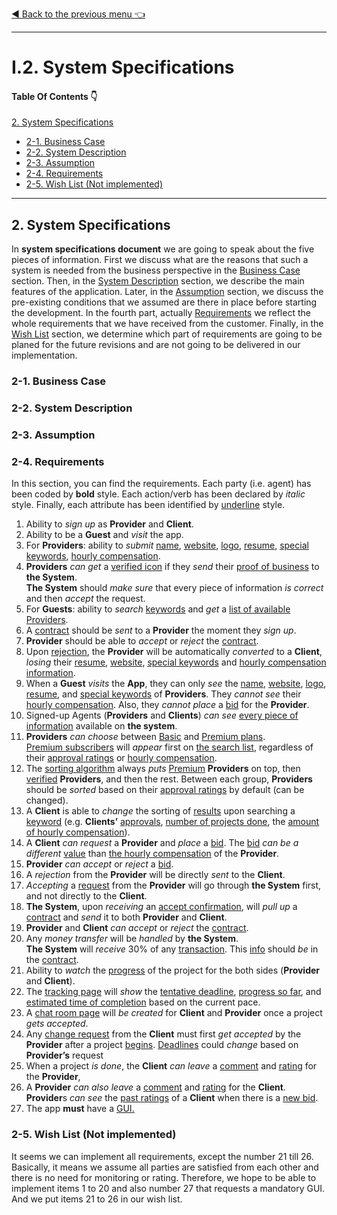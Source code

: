 [:arrow_backward: Back to the previous menu :point_left:](./README.md)
<hr/>

# I.2. System Specifications

#### Table Of Contents :point_down:

[2. System Specifications](#2-system-specifications)
   - [2-1. Business Case](#2-1-business-case)
   - [2-2. System Description](#2-2-system-description)
   - [2-3. Assumption](#2-3-assumption)
   - [2-4. Requirements](#2-4-requirements)
   - [2-5. Wish List (Not implemented)](#2-5-wish-list-not-implemented)

<hr/>

## 2. System Specifications

In **system specifications document** we are going to speak about the five pieces of information. First we discuss what are the reasons that such a system is needed from the business perspective in the [Business Case](#2-1-business-case) section. Then, in the [System Description](#2-2-system-description) section, we describe the main features of the application. Later, in the [Assumption](#2-3-assumption) section, we discuss the pre-existing conditions that we assumed are there in place before starting the development. In the fourth part, actually [Requirements](#2-4-requirements) we reflect the whole requirements that we have received from the customer. Finally, in the [Wish List](#2-5-wish-list-not-implemented) section, we determine which part of requirements are going to be planed for the future revisions and are not going to be delivered in our implementation. 

### 2-1. Business Case

### 2-2. System Description

### 2-3. Assumption

### 2-4. Requirements

In this section, you can find the requirements. Each party (i.e. agent) has been coded by **bold** style. Each action/verb has been declared by *italic* style. Finally, each attribute has been identified by <ins>underline</ins> style.

1. Ability to *sign up* as **Provider** and **Client**.
2. Ability to be a **Guest** and *visit* the app.
3. For **Providers**: ability to *submit* <ins>name</ins>, <ins>website</ins>, <ins>logo</ins>, <ins>resume</ins>, <ins>special keywords</ins>, <ins>hourly compensation</ins>.
4. **Providers** *can get* a <ins>verified icon</ins> if they *send* their <ins>proof of business</ins> to **the System**. <br/>**The System** should *make sure* that every piece of information *is correct* and then *accept* the request.
5. For **Guests**: ability to *search* <ins>keywords</ins> and *get* a <ins>list of available Providers</ins>.
6. A <ins>contract</ins> should be *sent* to a **Provider** the moment they *sign up*. 
7. **Provider** should be able to *accept* or *reject* the <ins>contract</ins>.
8. Upon <ins>rejection</ins>, the **Provider** will be automatically *converted* to a **Client**, *losing* their <ins>resume</ins>, <ins>website</ins>, <ins>special keywords</ins> and <ins>hourly compensation information</ins>.
9.  When a **Guest** *visits* the **App**, they can only *see* the <ins>name</ins>, <ins>website</ins>, <ins>logo</ins>, <ins>resume</ins>, and <ins>special keywords</ins> of **Providers**. They *cannot see* their <ins>hourly compensation</ins>. Also, they *cannot place* a <ins>bid</ins> for the **Provider**.
10. Signed-up Agents (**Providers** and **Clients**) *can see* <ins>every piece of information</ins> available on **the system**.
11. **Providers** *can choose* between <ins>Basic</ins> and <ins>Premium plans</ins>. <br/><ins>Premium subscribers</ins> will *appear* first on <ins>the search list</ins>, regardless of their <ins>approval ratings</ins> or <ins>hourly compensation</ins>.
12. The <ins>sorting algorithm</ins> always *puts* <ins>Premium</ins> **Providers** on top, then <ins>verified</ins> **Providers**, and then the rest. Between each group, **Providers** should be *sorted* based on their <ins>approval ratings</ins> by default (can be changed).
13. A **Client** is able to *change* the sorting of <ins>results</ins> upon searching a <ins>keyword</ins> (e.g. **Clients’** <ins>approvals</ins>, <ins>number of projects done</ins>, the <ins>amount of hourly compensation</ins>).
14. A **Client** *can request* a **Provider** and *place* a <ins>bid</ins>. The <ins>bid</ins> *can be a different* <ins>value</ins> than <ins>the hourly compensation</ins> of the **Provider**.
15. **Provider** *can accept* or *reject* a <ins>bid</ins>.
16. A *rejection* from the **Provider** will be directly *sent* to the **Client**.
17. *Accepting* a <ins>request</ins> from the **Provider** will go through **the System** first, and not directly to the **Client**.
18. **The System**, upon *receiving* an <ins>accept confirmation</ins>, will *pull up* a <ins>contract</ins> and *send* it to both **Provider** and **Client**.
19. **Provider** and **Client** *can accept* or *reject* the <ins>contract</ins>.
20. Any *money transfer* will be *handled* by **the System**. <br/> **The System** will *receive* 30% of any <ins>transaction</ins>. This <ins>info</ins> should *be* in the <ins>contract</ins>.
21. Ability to *watch* the <ins>progress</ins> of the project for the both sides (**Provider** and **Client**).
22. The <ins>tracking page</ins> will *show* the <ins>tentative deadline</ins>, <ins>progress so far</ins>, and <ins>estimated time of completion</ins> based on the current pace.
23. A <ins>chat room page</ins> will *be created* for **Client** and **Provider** once a project *gets accepted*.
24. Any <ins>change request</ins> from the **Client** must first *get accepted* by the **Provider** after a project <ins>begins</ins>. <ins>Deadlines</ins> could *change* based on **Provider’s** request
25. When a project *is done*, the **Client** *can leave* a <ins>comment</ins> and <ins>rating</ins> for the **Provider**,
26. A **Provider** *can also leave* a <ins>comment</ins> and <ins>rating</ins> for the **Client**. **Provider**s *can see* the <ins>past ratings</ins> of a **Client** when there is a <ins>new bid</ins>.
27. The app **must** have a <ins>GUI<ins>.

### 2-5. Wish List (Not implemented)
It seems we can implement all requirements, except the number 21 till 26. Basically, it means we assume all parties are satisfied from each other and there is no need for monitoring or rating. Therefore, we hope to be able to implement items 1 to 20 and also number 27 that requests a mandatory GUI. And we put items 21 to 26 in our wish list. 